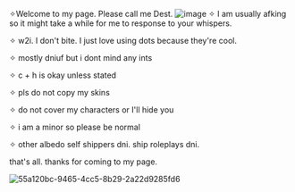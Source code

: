 ✧Welcome to my page. Please call me Dest.
![image](https://github.com/user-attachments/assets/5701df5d-9ef6-4387-b99f-afaefc73d7b5)
✧ I am usually afking so it might take a while for me to response to your whispers.

✧ w2i. I don't bite. I just love using dots because they're cool.

✧ mostly dniuf but i dont mind any ints 

✧ c + h is okay unless stated

✧ pls do not copy my skins 

✧ do not cover my characters or I'll hide you

✧ i am a minor so please be normal

✧ other albedo self shippers dni. ship roleplays dni.

that's all. thanks for coming to my page.

![55a120bc-9465-4cc5-8b29-2a22d9285fd6](https://github.com/user-attachments/assets/41c0c5a1-3e0b-4129-a735-016214939713)


<!--
**Destbedo/destbedo** is a ✨ _special_ ✨ repository because its `README.md` (this file) appears on your GitHub profile.

Here are some ideas to get you started:

- 🔭 I’m currently working on ...
- 🌱 I’m currently learning ...
- 👯 I’m looking to collaborate on ...
- 🤔 I’m looking for help with ...
- 💬 Ask me about ...
- 📫 How to reach me: ...
- 😄 Pronouns: ...
- ⚡ Fun fact: ...
-->

